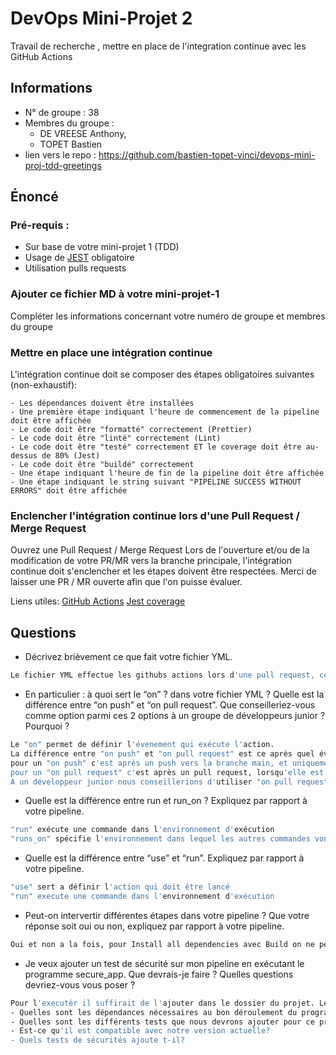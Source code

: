# DevOps Mini-Projet 2
Travail de recherche , mettre en place de l'integration continue avec les GitHub Actions

## Informations
- N° de groupe : 38
- Membres du groupe : 
    - DE VREESE Anthony,
    - TOPET Bastien
- lien vers le repo : https://github.com/bastien-topet-vinci/devops-mini-proj-tdd-greetings
## Énoncé

### Pré-requis :
- Sur base de votre mini-projet 1 (TDD)
- Usage de [JEST](https://jestjs.io/docs/getting-started) obligatoire
- Utilisation pulls requests


### Ajouter ce fichier MD à votre mini-projet-1
Compléter les informations concernant votre numéro de groupe et membres du groupe

### Mettre en place une intégration continue
L'intégration continue doit se composer des étapes obligatoires suivantes (non-exhaustif):

    - Les dépendances doivent être installées
    - Une première étape indiquant l'heure de commencement de la pipeline doit être affichée
    - Le code doit être "formatté" correctement (Prettier)
    - Le code doit être "linté" correctement (Lint)
    - Le code doit être "testé" correctement ET le coverage doit être au-dessus de 80% (Jest)
    - Le code doit être "buildé" correctement
    - Une étape indiquant l'heure de fin de la pipeline doit être affichée
    - Une étape indiquant le string suivant "PIPELINE SUCCESS WITHOUT ERRORS" doit être affichée

### Enclencher l'intégration continue lors d'une Pull Request / Merge Request
Ouvrez une Pull Request / Merge Request 
Lors de l'ouverture et/ou de la modification de votre PR/MR vers la branche principale, l'intégration continue doit s'enclencher et les étapes doivent être respectées.
Merci de laisser une PR / MR ouverte afin que l'on puisse évaluer.


Liens utiles:
[GitHub Actions](https://docs.github.com/fr/actions)
[Jest coverage](https://www.valentinog.com/blog/jest-coverage/)

## Questions

- Décrivez brièvement ce que fait votre fichier YML.  
```bash
Le fichier YML effectue les githubs actions lors d'une pull request, ce sont linstallation des dépendences, formattage avec Prettier et Eslint, un test coverage, build avec webpack et une heure indiquant le début et la fin de la pipeline avec avertissement du succès
```
- En particulier : à quoi sert le “on” ? dans votre fichier YML ?  Quelle est la différence entre “on push” et “on pull request”. Que conseilleriez-vous comme option parmi ces 2 options à un groupe de développeurs junior ? Pourquoi ? 
```bash
Le "on" permet de définir l'évenement qui exécute l'action.
La différence entre "on push" et "on pull request" est ce après quel évenement l'action s'exécute
pour un "on push" c'est après un push vers la branche main, et uniquement cette branche.
pour un "on pull request" c'est après un pull request, lorsqu'elle est ouverte ou modifiée.
A un développeur junior nous conseillerions d'utiliser "on pull request", pour éviter les erreurs après un merge dans la main.
```
- Quelle est la différence entre run et run_on ?  Expliquez par rapport à votre pipeline.  
```bash
"run" exécute une commande dans l'environnement d'exécution
"runs_on" spécifie l'environnement dans lequel les autres commandes vont être executés
```
- Quelle est la différence entre “use” et “run”. Expliquez par rapport à votre pipeline. 
```bash
"use" sert a définir l'action qui doit être lancé
"run" execute une commande dans l'environnement d'exécution
```
- Peut-on intervertir différentes étapes dans votre pipeline ? Que votre réponse soit oui ou non, expliquez par rapport à votre pipeline. 
```bash
Oui et non a la fois, pour Install all dependencies avec Build on ne peut intervertir tout comme les tests Pretier, Eslint et test coverage si l'on veut un formattage correcte, mais des affichages tel que "Starting time" et "End time" peuvent être replacés a d'autres endroits sans que ça pose de réelle problème, cependant il pourrait y avoir des problèmes de cohérence.
```
- Je veux ajouter un test de sécurité sur mon pipeline en exécutant le programme secure_app. Que devrais-je faire ?  Quelles questions devriez-vous vous poser ? 
```bash
Pour l'executér il suffirait de l'ajouter dans le dossier du projet. Les questions a se poser sont:
- Quelles sont les dépendances nécessaires au bon déroulement du programme?
- Quelles sont les différents tests que nous devrons ajouter pour ce programme?
- Est-ce qu'il est compatible avec notre version actuelle?
- Quels tests de sécurités ajoute t-il?
```

